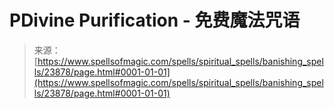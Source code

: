 <!--yml

category: 未分类

date: 2024-06-12 19:09:22

-->

# PDivine Purification - 免费魔法咒语

> 来源：[https://www.spellsofmagic.com/spells/spiritual_spells/banishing_spells/23878/page.html#0001-01-01](https://www.spellsofmagic.com/spells/spiritual_spells/banishing_spells/23878/page.html#0001-01-01)
